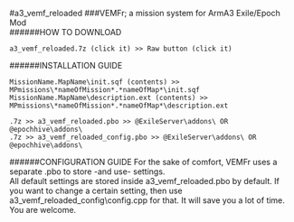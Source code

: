 #a3_vemf_reloaded
###VEMFr; a mission system for ArmA3 Exile/Epoch Mod
<br />
######HOW TO DOWNLOAD
```
a3_vemf_reloaded.7z (click it) >> Raw button (click it)
```
######INSTALLATION GUIDE
```
MissionName.MapName\init.sqf (contents) >> MPmissions\*nameOfMission*.*nameOfMap*\init.sqf
MissionName.MapName\description.ext (contents) >> MPmissions\*nameOfMission*.*nameOfMap*\description.ext
```
```
.7z >> a3_vemf_reloaded.pbo >> @ExileServer\addons\ OR @epochhive\addons\
.7z >> a3_vemf_reloaded_config.pbo >> @ExileServer\addons\ OR @epochhive\addons\
```
######CONFIGURATION GUIDE
For the sake of comfort, VEMFr uses a separate .pbo to store -and use- settings. <br />
All default settings are stored inside a3_vemf_reloaded.pbo by default. If you want to change a certain setting, then use a3_vemf_reloaded_config\config.cpp for that. It will save you a lot of time. You are welcome.
